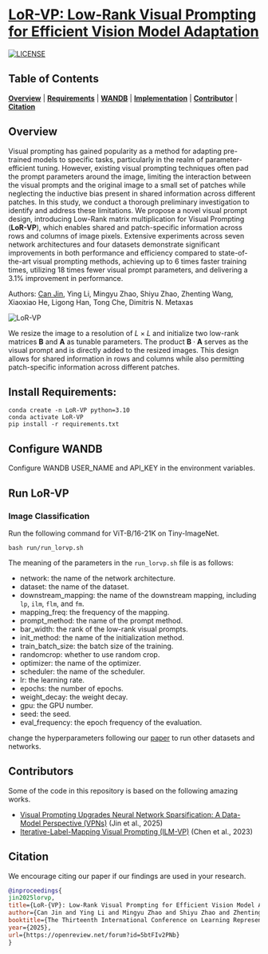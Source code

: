 # [LoR-VP: Low-Rank Visual Prompting for Efficient Vision Model Adaptation](https://arxiv.org/pdf/2502.00896)
[![LICENSE](https://img.shields.io/badge/LICENSE-MIT-4caf50.svg)](https://github.com/jincan333/LoR-VP)


## Table of Contents

[**Overview**](#overview) | [**Requirements**](#install-requirements) | [**WANDB**](#configure-wandb) | [**Implementation**](#run-lot) | [**Contributor**](#contributors) | [**Citation**](#citation)


## Overview

Visual prompting has gained popularity as a method for adapting pre-trained models to specific tasks, particularly in the realm of parameter-efficient tuning. However, existing visual prompting techniques often pad the prompt parameters around the image, limiting the interaction between the visual prompts and the original image to a small set of patches while neglecting the inductive bias present in shared information across different patches. In this study, we conduct a thorough preliminary investigation to identify and address these limitations. We propose a novel visual prompt design, introducing Low-Rank matrix multiplication for Visual Prompting (**LoR-VP**), which enables shared and patch-specific information across rows and columns of image pixels. Extensive experiments across seven network architectures and four datasets demonstrate significant improvements in both performance and efficiency compared to state-of-the-art visual prompting methods, achieving up to 6 times faster training times, utilizing 18 times fewer visual prompt parameters, and delivering a 3.1% improvement in performance.

Authors: [Can Jin](https://jincan333.github.io/), Ying Li, Mingyu Zhao, Shiyu Zhao, Zhenting Wang, Xiaoxiao He, Ligong Han, Tong Che, Dimitris N. Metaxas

![LoR-VP](LoR-VP.png)

We resize the image to a resolution of $L \times L$ and initialize two low-rank matrices $\textbf{B}$ and $\textbf{A}$ as tunable parameters. The product $\textbf{B} \cdot \textbf{A}$ serves as the visual prompt and is directly added to the resized images. This design allows for shared information in rows and columns while also permitting patch-specific information across different patches.

## Install Requirements: 
```
conda create -n LoR-VP python=3.10
conda activate LoR-VP
pip install -r requirements.txt
```

## Configure WANDB

Configure WANDB USER_NAME and API_KEY in the environment variables.

## Run LoR-VP

### Image Classification
Run the following command for ViT-B/16-21K on Tiny-ImageNet.
```
bash run/run_lorvp.sh
```

The meaning of the parameters in the `run_lorvp.sh` file is as follows:
- network: the name of the network architecture.
- dataset: the name of the dataset.
- downstream_mapping: the name of the downstream mapping, including `lp`, `ilm`, `flm`, and `fm`.
- mapping_freq: the frequency of the mapping.
- prompt_method: the name of the prompt method.
- bar_width: the rank of the low-rank visual prompts.
- init_method: the name of the initialization method.
- train_batch_size: the batch size of the training.
- randomcrop: whether to use random crop.
- optimizer: the name of the optimizer.
- scheduler: the name of the scheduler.
- lr: the learning rate.
- epochs: the number of epochs.
- weight_decay: the weight decay.
- gpu: the GPU number.
- seed: the seed.
- eval_frequency: the epoch frequency of the evaluation.

change the hyperparameters following our [paper](https://arxiv.org/pdf/2502.00896) to run other datasets and networks.

## Contributors
Some of the code in this repository is based on the following amazing works.

* [Visual Prompting Upgrades Neural Network Sparsification: A Data-Model Perspective (VPNs)](https://github.com/UNITES-Lab/VPNs) (Jin et al., 2025)
* [Iterative-Label-Mapping Visual Prompting (ILM-VP)](https://github.com/OPTML-Group/ILM-VP) (Chen et al., 2023)

## Citation
We encourage citing our paper if our findings are used in your research.
```bibtex
@inproceedings{
jin2025lorvp,
title={LoR-{VP}: Low-Rank Visual Prompting for Efficient Vision Model Adaptation},
author={Can Jin and Ying Li and Mingyu Zhao and Shiyu Zhao and Zhenting Wang and Xiaoxiao He and Ligong Han and Tong Che and Dimitris N. Metaxas},
booktitle={The Thirteenth International Conference on Learning Representations},
year={2025},
url={https://openreview.net/forum?id=5btFIv2PNb}
}
```